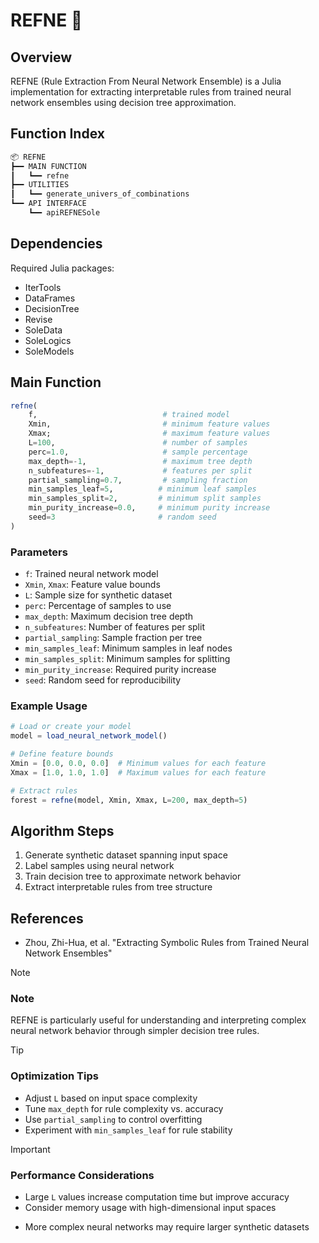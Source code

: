 # REFNE 🧠

## Overview

REFNE (Rule Extraction From Neural Network Ensemble) is a Julia implementation for extracting interpretable rules from trained neural network ensembles using decision tree approximation.

## Function Index

```.jl
📦 REFNE
┣━━ MAIN FUNCTION
┃   ┗━━ refne
┣━━ UTILITIES
┃   ┗━━ generate_univers_of_combinations
┗━━ API INTERFACE
    ┗━━ apiREFNESole
```

## Dependencies

Required Julia packages:
- IterTools
- DataFrames
- DecisionTree
- Revise
- SoleData
- SoleLogics
- SoleModels

## Main Function

```julia
refne(
    f,                            # trained model
    Xmin,                         # minimum feature values
    Xmax;                         # maximum feature values
    L=100,                        # number of samples
    perc=1.0,                     # sample percentage
    max_depth=-1,                 # maximum tree depth
    n_subfeatures=-1,             # features per split
    partial_sampling=0.7,         # sampling fraction
    min_samples_leaf=5,          # minimum leaf samples
    min_samples_split=2,         # minimum split samples
    min_purity_increase=0.0,     # minimum purity increase
    seed=3                       # random seed
)
```

### Parameters
- `f`: Trained neural network model
- `Xmin`, `Xmax`: Feature value bounds
- `L`: Sample size for synthetic dataset
- `perc`: Percentage of samples to use
- `max_depth`: Maximum decision tree depth
- `n_subfeatures`: Number of features per split
- `partial_sampling`: Sample fraction per tree
- `min_samples_leaf`: Minimum samples in leaf nodes
- `min_samples_split`: Minimum samples for splitting
- `min_purity_increase`: Required purity increase
- `seed`: Random seed for reproducibility

### Example Usage

```julia
# Load or create your model
model = load_neural_network_model()

# Define feature bounds
Xmin = [0.0, 0.0, 0.0]  # Minimum values for each feature
Xmax = [1.0, 1.0, 1.0]  # Maximum values for each feature

# Extract rules
forest = refne(model, Xmin, Xmax, L=200, max_depth=5)
```

## Algorithm Steps

1. Generate synthetic dataset spanning input space
2. Label samples using neural network
3. Train decision tree to approximate network behavior
4. Extract interpretable rules from tree structure

## References

- Zhou, Zhi-Hua, et al. "Extracting Symbolic Rules from Trained Neural Network Ensembles"

> [!NOTE]
> ### Note
> REFNE is particularly useful for understanding and interpreting complex neural network behavior through simpler decision tree rules.

> [!TIP]
> ### Optimization Tips
> - Adjust `L` based on input space complexity
> - Tune `max_depth` for rule complexity vs. accuracy
> - Use `partial_sampling` to control overfitting
> - Experiment with `min_samples_leaf` for rule stability

> [!IMPORTANT]
> ### Performance Considerations
> - Large `L` values increase computation time but improve accuracy
> - Consider memory usage with high-dimensional input spaces
- More complex neural networks may require larger synthetic datasets